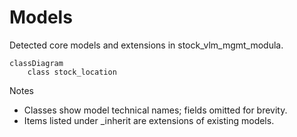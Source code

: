 # Models

Detected core models and extensions in stock_vlm_mgmt_modula.

```mermaid
classDiagram
    class stock_location
```

Notes
- Classes show model technical names; fields omitted for brevity.
- Items listed under _inherit are extensions of existing models.
